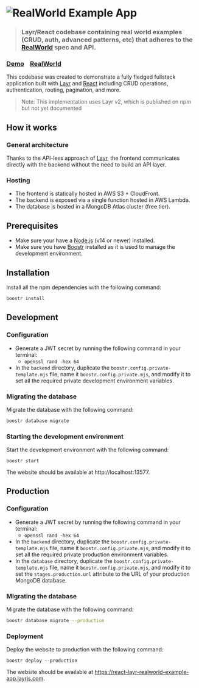 # ![RealWorld Example App](assets/logo.png)

> ### Layr/React codebase containing real world examples (CRUD, auth, advanced patterns, etc) that adheres to the [RealWorld](https://github.com/gothinkster/realworld) spec and API.

### [Demo](https://react-layr-realworld-example-app.layrjs.com/)&nbsp;&nbsp;&nbsp;&nbsp;[RealWorld](https://github.com/gothinkster/realworld)

This codebase was created to demonstrate a fully fledged fullstack application built with [Layr](https://layrjs.com/) and [React](https://reactjs.org/) including CRUD operations, authentication, routing, pagination, and more.

> Note: This implementation uses Layr v2, which is published on npm but not yet documented

## How it works

### General architecture

Thanks to the API-less approach of [Layr](https://layrjs.com/), the frontend communicates directly with the backend without the need to build an API layer.

### Hosting

- The frontend is statically hosted in AWS S3 + CloudFront.
- The backend is exposed via a single function hosted in AWS Lambda.
- The database is hosted in a MongoDB Atlas cluster (free tier).

## Prerequisites

- Make sure your have a [Node.js](https://nodejs.org/) (v14 or newer) installed.
- Make sure you have [Boostr](https://boostr.dev/) installed as it is used to manage the development environment.

## Installation

Install all the npm dependencies with the following command:

```sh
boostr install
```

## Development

### Configuration

- Generate a JWT secret by running the following command in your terminal:
  - `openssl rand -hex 64`
- In the `backend` directory, duplicate the `boostr.config.private-template.mjs` file, name it `boostr.config.private.mjs`, and modify it to set all the required private development environment variables.

### Migrating the database

Migrate the database with the following command:

```sh
boostr database migrate
```

### Starting the development environment

Start the development environment with the following command:

```
boostr start
```

The website should be available at http://localhost:13577.

## Production

### Configuration

- Generate a JWT secret by running the following command in your terminal:
  - `openssl rand -hex 64`
- In the `backend` directory, duplicate the `boostr.config.private-template.mjs` file, name it `boostr.config.private.mjs`, and modify it to set all the required private production environment variables.
- In the `database` directory, duplicate the `boostr.config.private-template.mjs` file, name it `boostr.config.private.mjs`, and modify it to set the `stages.production.url` attribute to the URL of your production MongoDB database.

### Migrating the database

Migrate the database with the following command:

```sh
boostr database migrate --production
```

### Deployment

Deploy the website to production with the following command:

```
boostr deploy --production
```

The website should be available at https://react-layr-realworld-example-app.layrjs.com.

